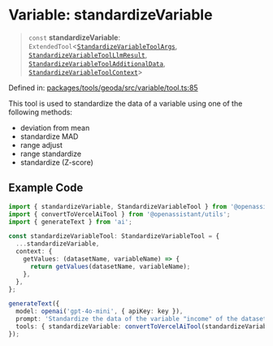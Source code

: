 # Variable: standardizeVariable

> `const` **standardizeVariable**: `ExtendedTool`\<[`StandardizeVariableToolArgs`](../type-aliases/StandardizeVariableToolArgs.md), [`StandardizeVariableToolLlmResult`](../type-aliases/StandardizeVariableToolLlmResult.md), [`StandardizeVariableToolAdditionalData`](../type-aliases/StandardizeVariableToolAdditionalData.md), [`StandardizeVariableToolContext`](../type-aliases/StandardizeVariableToolContext.md)\>

Defined in: [packages/tools/geoda/src/variable/tool.ts:85](https://github.com/GeoDaCenter/openassistant/blob/37d127dc7a76d6b5cf9de906c055e4c904e3dfed/packages/tools/geoda/src/variable/tool.ts#L85)

This tool is used to standardize the data of a variable using one of the following methods:
- deviation from mean
- standardize MAD
- range adjust
- range standardize
- standardize (Z-score)

## Example Code
```ts
import { standardizeVariable, StandardizeVariableTool } from '@openassistant/geoda';
import { convertToVercelAiTool } from '@openassistant/utils';
import { generateText } from 'ai';

const standardizeVariableTool: StandardizeVariableTool = {
  ...standardizeVariable,
  context: {
    getValues: (datasetName, variableName) => {
      return getValues(datasetName, variableName);
    },
  },
};

generateText({
  model: openai('gpt-4o-mini', { apiKey: key }),
  prompt: 'Standardize the data of the variable "income" of the dataset "income_data" using the deviation from mean method',
  tools: { standardizeVariable: convertToVercelAiTool(standardizeVariableTool) },
});
```

